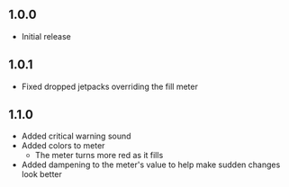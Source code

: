 ## 1.0.0

- Initial release

## 1.0.1

- Fixed dropped jetpacks overriding the fill meter

## 1.1.0

- Added critical warning sound
- Added colors to meter
	- The meter turns more red as it fills
- Added dampening to the meter's value to help make sudden changes look better